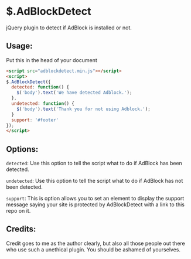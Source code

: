 $.AdBlockDetect
=============
jQuery plugin to detect if AdBlock is installed or not.

Usage:
------------
Put this in the head of your document
```html
<script src="adblockdetect.min.js"></script>
<script>
$.AdBlockDetect({
  detected: function() {
    $('body').text('We have detected Adblock.');
  },
  undetected: function() {
    $('body').text('Thank you for not using Adblock.');
  }
  support: '#footer'
});
</script>
```
Options:
------------
`detected`: Use this option to tell the script what to do if AdBlock has been detected.

`undetected`: Use this option to tell the script what to do if AdBlock has not been detected.

`support`: This is option allows you to set an element to display the support message saying your site is protected by AdBlockDetect with a link to this repo on it.

Credits:
------------
Credit goes to me as the author clearly, but also all those people out there who use such a unethical plugin. You should be ashamed of yourselves.
